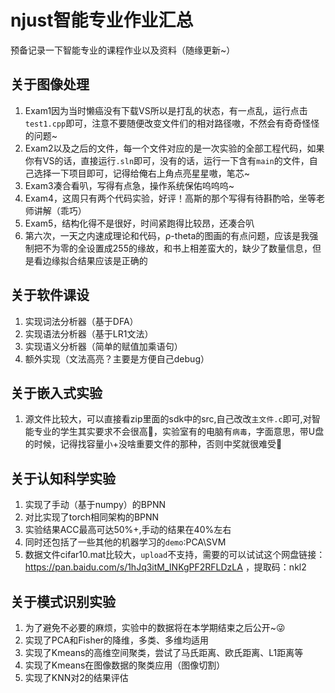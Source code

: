 # njust智能专业作业汇总
预备记录一下智能专业的课程作业以及资料（随缘更新~）
## 关于图像处理
1. Exam1因为当时懒癌没有下载VS所以是打乱的状态，有一点乱，运行点击``test1.cpp``即可，注意不要随便改变文件们的相对路径嗷，不然会有奇奇怪怪的问题~
2. Exam2以及之后的文件，每一个文件对应的是一次实验的全部工程代码，如果你有VS的话，直接运行``.sln``即可，没有的话，运行一下含有``main``的文件，自己选择一下项目即可，记得给俺右上角点亮星星嗷，笔芯~
3. Exam3凑合看叭，写得有点急，操作系统保佑呜呜呜~
4. Exam4，这周只有两个代码实验，好评！高斯的那个写得有待斟酌哈，坐等老师讲解（乖巧）
5. Exam5，结构化得不是很好，时间紧跑得比较昂，还凑合叭
6. 第六次，一天之内速成理论和代码，ρ-theta的图画的有点问题，应该是我强制把不为零的全设置成255的缘故，和书上相差蛮大的，缺少了数量信息，但是看边缘拟合结果应该是正确的

## 关于软件课设
1. 实现词法分析器（基于DFA）
2. 实现语法分析器（基于LR1文法）
3. 实现语义分析器（简单的赋值加乘语句）
4. 额外实现（文法高亮？主要是方便自己debug）
## 关于嵌入式实验
1. 源文件比较大，可以直接看zip里面的sdk中的src,自己改改``主文件.c``即可,对智能专业的学生其实要求不会很高🧐，实验室有的电脑有``病毒``，字面意思，带U盘的时候，记得找容量小+没啥重要文件的那种，否则中奖就很难受😤
## 关于认知科学实验
1. 实现了手动（基于numpy）的BPNN
2. 对比实现了torch相同架构的BPNN
3. 实验结果ACC最高可达50%+,手动的结果在40%左右
4. 同时还包括了一些其他的机器学习的``demo``:PCA\SVM
5. 数据文件cifar10.mat比较大，``upload``不支持，需要的可以试试这个网盘链接：https://pan.baidu.com/s/1hJq3itM_INKgPF2RFLDzLA ，提取码：nkl2

## 关于模式识别实验
1. 为了避免不必要的麻烦，实验中的数据将在本学期结束之后公开~😜
2. 实现了PCA和Fisher的降维，多类、多维均适用
3. 实现了Kmeans的高维空间聚类，尝试了马氏距离、欧氏距离、L1距离等
4. 实现了Kmeans在图像数据的聚类应用（图像切割）
5. 实现了KNN对2的结果评估
